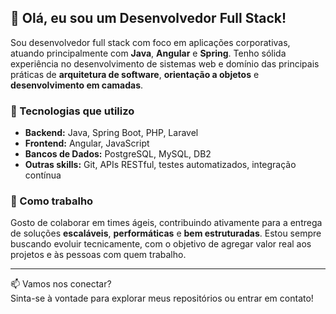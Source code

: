 ## 👋 Olá, eu sou um Desenvolvedor Full Stack!

Sou desenvolvedor full stack com foco em aplicações corporativas, atuando principalmente com **Java**, **Angular** e **Spring**. Tenho sólida experiência no desenvolvimento de sistemas web e domínio das principais práticas de **arquitetura de software**, **orientação a objetos** e **desenvolvimento em camadas**.

### 🚀 Tecnologias que utilizo
- **Backend:** Java, Spring Boot, PHP, Laravel  
- **Frontend:** Angular, JavaScript  
- **Bancos de Dados:** PostgreSQL, MySQL, DB2  
- **Outras skills:** Git, APIs RESTful, testes automatizados, integração contínua

### 💼 Como trabalho
Gosto de colaborar em times ágeis, contribuindo ativamente para a entrega de soluções **escaláveis**, **performáticas** e **bem estruturadas**. Estou sempre buscando evoluir tecnicamente, com o objetivo de agregar valor real aos projetos e às pessoas com quem trabalho.

---

📫 Vamos nos conectar?  
Sinta-se à vontade para explorar meus repositórios ou entrar em contato!
